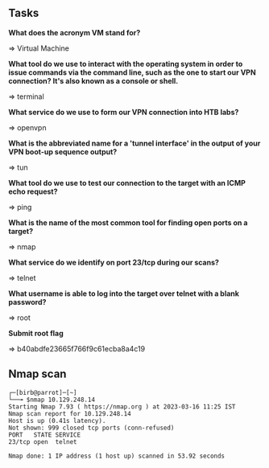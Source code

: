 ## Tasks

**What does the acronym VM stand for?**

=> Virtual Machine

**What tool do we use to interact with the operating system in order to issue commands via the command line, such as the one to start our VPN connection? It's also known as a console or shell.**

=> terminal

**What service do we use to form our VPN connection into HTB labs?**

=> openvpn

**What is the abbreviated name for a 'tunnel interface' in the output of your VPN boot-up sequence output?**

=> tun

**What tool do we use to test our connection to the target with an ICMP echo request?**

=> ping

**What is the name of the most common tool for finding open ports on a target?**

=> nmap

**What service do we identify on port 23/tcp during our scans?**

=> telnet

**What username is able to log into the target over telnet with a blank password?**

=> root

**Submit root flag**

=> b40abdfe23665f766f9c61ecba8a4c19

## Nmap scan

```
┌─[birb@parrot]─[~]
└──╼ $nmap 10.129.248.14
Starting Nmap 7.93 ( https://nmap.org ) at 2023-03-16 11:25 IST
Nmap scan report for 10.129.248.14
Host is up (0.41s latency).
Not shown: 999 closed tcp ports (conn-refused)
PORT   STATE SERVICE
23/tcp open  telnet

Nmap done: 1 IP address (1 host up) scanned in 53.92 seconds
```
